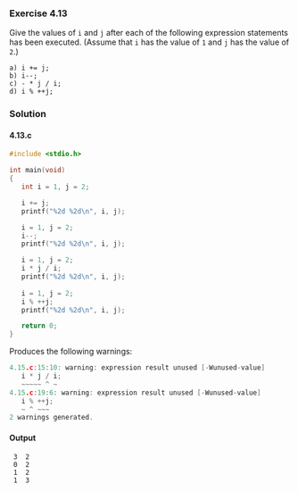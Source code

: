 ### Exercise 4.13
Give the values of `i` and `j` after each of the following expression statements has been executed. (Assume that `i` has the value of `1` and `j` has the value of `2`.)
```
a) i += j;
b) i--;
c) - * j / i;
d) i % ++j;
```
### Solution
#### 4.13.c
```c
#include <stdio.h>

int main(void)
{
   int i = 1, j = 2;

   i += j;
   printf("%2d %2d\n", i, j);

   i = 1, j = 2;
   i--;
   printf("%2d %2d\n", i, j);

   i = 1, j = 2;
   i * j / i;
   printf("%2d %2d\n", i, j);
   
   i = 1, j = 2;
   i % ++j;
   printf("%2d %2d\n", i, j);

   return 0;
}
```
Produces the following warnings:
```c
4.15.c:15:10: warning: expression result unused [-Wunused-value]
   i * j / i;
   ~~~~~ ^ ~
4.15.c:19:6: warning: expression result unused [-Wunused-value]
   i % ++j;
   ~ ^ ~~~
2 warnings generated.
```
#### Output
```
 3  2
 0  2
 1  2
 1  3
```
